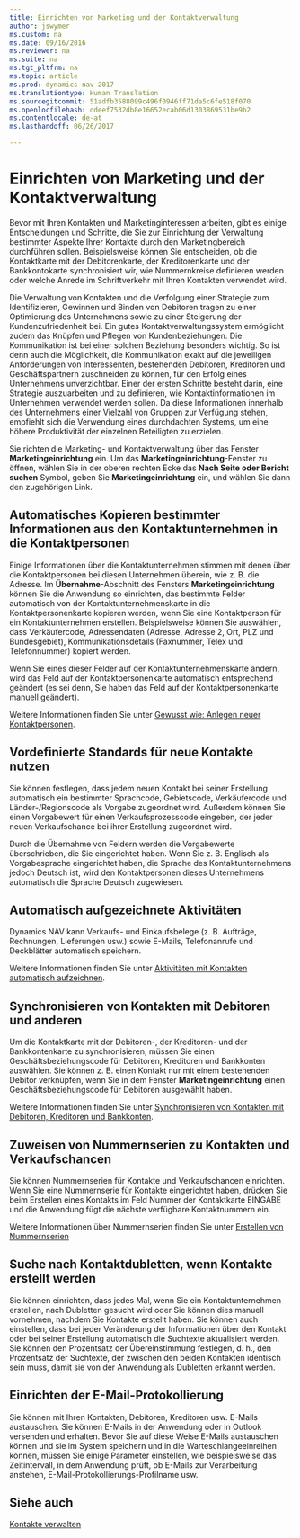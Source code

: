 ```yaml
---
title: Einrichten von Marketing und der Kontaktverwaltung
author: jswymer
ms.custom: na
ms.date: 09/16/2016
ms.reviewer: na
ms.suite: na
ms.tgt_pltfrm: na
ms.topic: article
ms.prod: dynamics-nav-2017
ms.translationtype: Human Translation
ms.sourcegitcommit: 51adfb3588099c496f0946ff71da5c6fe518f070
ms.openlocfilehash: ddeef7532db8e16652ecab06d1303869531be9b2
ms.contentlocale: de-at
ms.lasthandoff: 06/26/2017

---
```

# <a name="set-up-marketing-and-contact-management"></a>Einrichten von Marketing und der Kontaktverwaltung
Bevor mit Ihren Kontakten und Marketinginteressen arbeiten, gibt es einige Entscheidungen und Schritte, die Sie zur Einrichtung der Verwaltung bestimmter Aspekte Ihrer Kontakte durch den Marketingbereich durchführen sollen. Beispielsweise können Sie entscheiden, ob die Kontaktkarte mit der Debitorenkarte, der Kreditorenkarte und der Bankkontokarte synchronisiert wir, wie Nummernkreise definieren werden oder welche Anrede im Schriftverkehr mit Ihren Kontakten verwendet wird.

Die Verwaltung von Kontakten und die Verfolgung einer Strategie zum Identifizieren, Gewinnen und Binden von Debitoren tragen zu einer Optimierung des Unternehmens sowie zu einer Steigerung der Kundenzufriedenheit bei. Ein gutes Kontaktverwaltungssystem ermöglicht zudem das Knüpfen und Pflegen von Kundenbeziehungen. Die Kommunikation ist bei einer solchen Beziehung besonders wichtig. So ist denn auch die Möglichkeit, die Kommunikation exakt auf die jeweiligen Anforderungen von Interessenten, bestehenden Debitoren, Kreditoren und Geschäftspartnern zuschneiden zu können, für den Erfolg eines Unternehmens unverzichtbar. Einer der ersten Schritte besteht darin, eine Strategie auszuarbeiten und zu definieren, wie Kontaktinformationen im Unternehmen verwendet werden sollen. Da diese Informationen innerhalb des Unternehmens einer Vielzahl von Gruppen zur Verfügung stehen, empfiehlt sich die Verwendung eines durchdachten Systems, um eine höhere Produktivität der einzelnen Beteiligten zu erzielen.

Sie richten die Marketing- und Kontaktverwaltung über das Fenster **Marketingeinrichtung** ein. Um das **Marketingeinrichtung**-Fenster zu öffnen, wählen Sie in der oberen rechten Ecke das **Nach Seite oder Bericht suchen** Symbol, geben Sie **Marketingeinrichtung** ein, und wählen Sie dann den zugehörigen Link.

## <a name="automatically-copy-specific-information-from-the-contact-companies-to-the-contact-persons"></a>Automatisches Kopieren bestimmter Informationen aus den Kontaktunternehmen in die Kontaktpersonen
Einige Informationen über die Kontaktunternehmen stimmen mit denen über die Kontaktpersonen bei diesen Unternehmen überein, wie z. B. die Adresse. Im **Übernahme**-Abschnitt des Fensters **Marketingeinrichtung** können Sie die Anwendung so einrichten, das bestimmte Felder automatisch von der Kontaktunternehmenskarte in die Kontaktpersonenkarte kopieren werden, wenn Sie eine Kontaktperson für ein Kontaktunternehmen erstellen. Beispielsweise können Sie auswählen, dass Verkäufercode, Adressendaten (Adresse, Adresse 2, Ort, PLZ und Bundesgebiet), Kommunikationsdetails (Faxnummer, Telex und Telefonnummer) kopiert werden.

Wenn Sie eines dieser Felder auf der Kontaktunternehmenskarte ändern, wird das Feld auf der Kontaktpersonenkarte automatisch entsprechend geändert (es sei denn, Sie haben das Feld auf der Kontaktpersonenkarte manuell geändert).

Weitere Informationen finden Sie unter [Gewusst wie: Anlegen neuer Kontaktpersonen](marketing-how-create-contact-persons.md).

## <a name="use-predefined-defaults-on-new-contacts"></a>Vordefinierte Standards für neue Kontakte nutzen
Sie können festlegen, dass jedem neuen Kontakt bei seiner Erstellung automatisch ein bestimmter Sprachcode, Gebietscode, Verkäufercode und Länder-/Regionscode als Vorgabe zugeordnet wird. Außerdem können Sie einen Vorgabewert für einen Verkaufsprozesscode eingeben, der jeder neuen Verkaufschance bei ihrer Erstellung zugeordnet wird.

Durch die Übernahme von Feldern werden die Vorgabewerte überschrieben, die Sie eingerichtet haben. Wenn Sie z. B. Englisch als Vorgabesprache eingerichtet haben, die Sprache des Kontaktunternehmens jedoch Deutsch ist, wird den Kontaktpersonen dieses Unternehmens automatisch die Sprache Deutsch zugewiesen.

<!--You can also setup a default salutation that the program automatically assigns to your contacts. You can use these salutations in your interaction template attachments (for example, Microsoft Word documents). When setting up a default salutation, you can enter a salutation text and a salutation format. For example, if the salutation text is Dear, and the salutation format is Salutation Text + Title + Name, the program will automatically enter Dear Mr. John Smith as a salutation for a contact called John Smith.-->

## <a name="automatically-record-interactions"></a>Automatisch aufgezeichnete Aktivitäten
Dynamics NAV kann Verkaufs- und Einkaufsbelege (z. B. Aufträge, Rechnungen, Lieferungen usw.) sowie E-Mails, Telefonanrufe und Deckblätter automatisch speichern.

Weitere Informationen finden Sie unter [Aktivitäten mit Kontakten automatisch aufzeichnen](marketing-auto-record-interactions.md).

## <a name="synchronize-contacts-with-customers-and-more"></a>Synchronisieren von Kontakten mit Debitoren und anderen
Um die Kontaktkarte mit der Debitoren-, der Kreditoren- und der Bankkontenkarte zu synchronisieren, müssen Sie einen Geschäftsbeziehungscode für Debitoren, Kreditoren und Bankkonten auswählen. Sie können z. B. einen Kontakt nur mit einem bestehenden Debitor verknüpfen, wenn Sie in dem Fenster **Marketingeinrichtung** einen Geschäftsbeziehungscode für Debitoren ausgewählt haben.

Weitere Informationen finden Sie unter [Synchronisieren von Kontakten mit Debitoren, Kreditoren und Bankkonten](marketing-synchronize-contacts-customers-vendors-bank-accounts.md).

## <a name="assign-a-number-series-to-contacts-and-opportunities"></a>Zuweisen von Nummernserien zu Kontakten und Verkaufschancen
Sie können Nummernserien für Kontakte und Verkaufschancen einrichten. Wenn Sie eine Nummernserie für Kontakte eingerichtet haben, drücken Sie beim Erstellen eines Kontakts im Feld Nummer der Kontaktkarte EINGABE und die Anwendung fügt die nächste verfügbare Kontaktnummern ein.

Weitere Informationen über Nummernserien finden Sie unter [Erstellen von Nummernserien](ui-create-number-series.md)

## <a name="search-for-duplicate-contacts-when-contacts-are-created"></a>Suche nach Kontaktdubletten, wenn Kontakte erstellt werden
Sie können einrichten, dass jedes Mal, wenn Sie ein Kontaktunternehmen erstellen, nach Dubletten gesucht wird oder Sie können dies manuell vornehmen, nachdem Sie Kontakte erstellt haben. Sie können auch einstellen, dass bei jeder Veränderung der Informationen über den Kontakt oder bei seiner Erstellung automatisch die Suchtexte aktualisiert werden. Sie können den Prozentsatz der Übereinstimmung festlegen, d. h., den Prozentsatz der Suchtexte, der zwischen den beiden Kontakten identisch sein muss, damit sie von der Anwendung als Dubletten erkannt werden.

## <a name="set-up-email-logging"></a>Einrichten der E-Mail-Protokollierung
Sie können mit Ihren Kontakten, Debitoren, Kreditoren usw. E-Mails austauschen. Sie können E-Mails in der Anwendung oder in Outlook versenden und erhalten. Bevor Sie auf diese Weise E-Mails austauschen können und sie im System speichern und in die Warteschlangeeinreihen können, müssen Sie einige Parameter einstellen, wie beispielsweise das Zeitintervall, in dem Anwendung prüft, ob E-Mails zur Verarbeitung anstehen, E-Mail-Protokollierungs-Profilname usw.

## <a name="see-also"></a>Siehe auch
[Kontakte verwalten](marketing-contacts.md)  


